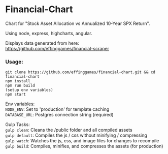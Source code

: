 Financial-Chart
=================

Chart for "Stock Asset Allocation vs Annualized 10-Year SPX Return".

Using node, express, highcharts, angular.

Displays data generated from here: https://github.com/effinggames/financial-scraper

### Usage:

```
git clone https://github.com/effinggames/financial-chart.git && cd financial-chart
npm install
npm run build
(setup env variables)
npm start
```

Env variables:  
`NODE_ENV`: Set to 'production' for template caching  
`DATABASE_URL`: Postgres connection string (required)

Gulp Tasks:  
`gulp clean`: Cleans the /public folder and all compiled assets  
`gulp default`: Compiles the js / css without minifying / compressing  
`gulp watch`: Watches the js, css, and image files for changes to recompile  
`gulp build`: Compiles, minifies, and compresses the assets (for production)  

